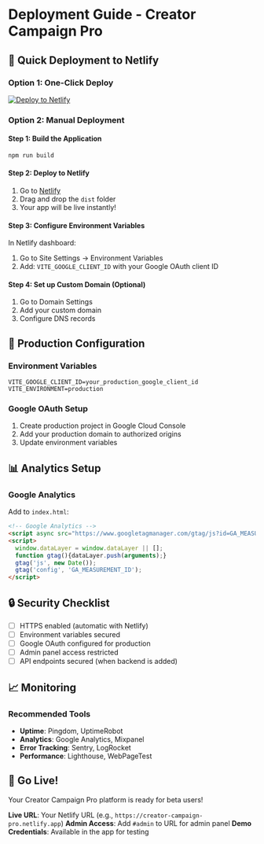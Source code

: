 # Deployment Guide - Creator Campaign Pro

## 🚀 Quick Deployment to Netlify

### **Option 1: One-Click Deploy**
[![Deploy to Netlify](https://www.netlify.com/img/deploy/button.svg)](https://app.netlify.com/start/deploy?repository=https://github.com/yourusername/creator-campaign-pro)

### **Option 2: Manual Deployment**

#### **Step 1: Build the Application**
```bash
npm run build
```

#### **Step 2: Deploy to Netlify**
1. Go to [Netlify](https://netlify.com)
2. Drag and drop the `dist` folder
3. Your app will be live instantly!

#### **Step 3: Configure Environment Variables**
In Netlify dashboard:
1. Go to Site Settings → Environment Variables
2. Add: `VITE_GOOGLE_CLIENT_ID` with your Google OAuth client ID

#### **Step 4: Set up Custom Domain (Optional)**
1. Go to Domain Settings
2. Add your custom domain
3. Configure DNS records

## 🔧 Production Configuration

### **Environment Variables**
```env
VITE_GOOGLE_CLIENT_ID=your_production_google_client_id
VITE_ENVIRONMENT=production
```

### **Google OAuth Setup**
1. Create production project in Google Cloud Console
2. Add your production domain to authorized origins
3. Update environment variables

## 📊 Analytics Setup

### **Google Analytics**
Add to `index.html`:
```html
<!-- Google Analytics -->
<script async src="https://www.googletagmanager.com/gtag/js?id=GA_MEASUREMENT_ID"></script>
<script>
  window.dataLayer = window.dataLayer || [];
  function gtag(){dataLayer.push(arguments);}
  gtag('js', new Date());
  gtag('config', 'GA_MEASUREMENT_ID');
</script>
```

## 🔒 Security Checklist

- [ ] HTTPS enabled (automatic with Netlify)
- [ ] Environment variables secured
- [ ] Google OAuth configured for production
- [ ] Admin panel access restricted
- [ ] API endpoints secured (when backend is added)

## 📈 Monitoring

### **Recommended Tools**
- **Uptime**: Pingdom, UptimeRobot
- **Analytics**: Google Analytics, Mixpanel
- **Error Tracking**: Sentry, LogRocket
- **Performance**: Lighthouse, WebPageTest

## 🚀 Go Live!

Your Creator Campaign Pro platform is ready for beta users!

**Live URL**: Your Netlify URL (e.g., `https://creator-campaign-pro.netlify.app`)
**Admin Access**: Add `#admin` to URL for admin panel
**Demo Credentials**: Available in the app for testing